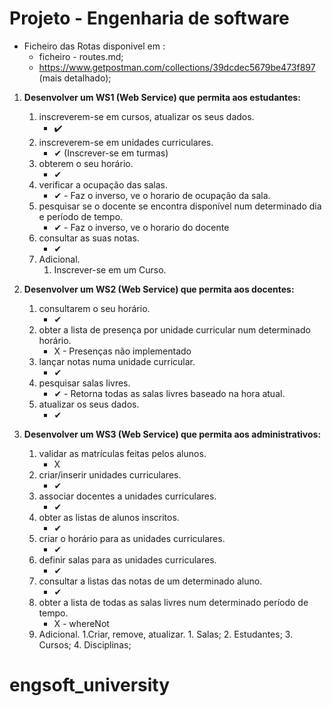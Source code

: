 # Projeto - Engenharia de software

* Ficheiro das Rotas disponivel em :
    - ficheiro - routes.md;
    - https://www.getpostman.com/collections/39dcdec5679be473f897 (mais detalhado);

1. **Desenvolver um WS1 (Web Service) que permita aos estudantes:** 
	1. inscreverem-se em cursos, atualizar os seus dados.
		* ✔️
	2. inscreverem-se em unidades curriculares.
	    * ✔ (Inscrever-se em turmas)
	3. obterem o seu horário.
	    * ✔
	4. verificar a ocupação das salas.
	    * ✔ - Faz o inverso, ve o horario de ocupação da sala.️
	5. pesquisar se o docente se encontra disponível num determinado dia e período de tempo.
	    * ✔ - Faz o inverso, ve o horario do docente
	6. consultar as suas notas.
	    * ✔    
	7. Adicional.
	    1. Inscrever-se em um Curso.

2. **Desenvolver um WS2 (Web Service) que permita aos docentes:** 
	1. consultarem o seu horário.
	    * ✔
	2. obter a lista de presença por unidade curricular num determinado horário.
	    * X - Presenças não implementado
	3. lançar notas numa unidade curricular.
	    * ✔
	4. pesquisar salas livres.
	    * ✔ - Retorna todas as salas livres baseado na hora atual.
	5. atualizar os seus dados.
	    * ✔

3. **Desenvolver um WS3 (Web Service) que permita aos administrativos:** 
	1. validar as matrículas feitas pelos alunos.
	    * X
	2. criar/inserir unidades curriculares.
	    * ✔
	3. associar docentes a unidades curriculares.
	    * ✔
	4. obter as listas de alunos inscritos.
	    * ✔
	5. criar o horário para as unidades curriculares.
	    * ✔
	6. definir salas para as unidades curriculares.
	    * ✔
	7. consultar a listas das notas de um determinado aluno.
	    * ✔
	8. obter a lista de todas as salas livres num determinado período de tempo.
	    * X - whereNot
	9. Adicional.
    	    1.Criar, remove, atualizar.
    	        1. Salas;
    	        2. Estudantes;
    	        3. Cursos;
    	        4. Disciplinas;

# engsoft_university
